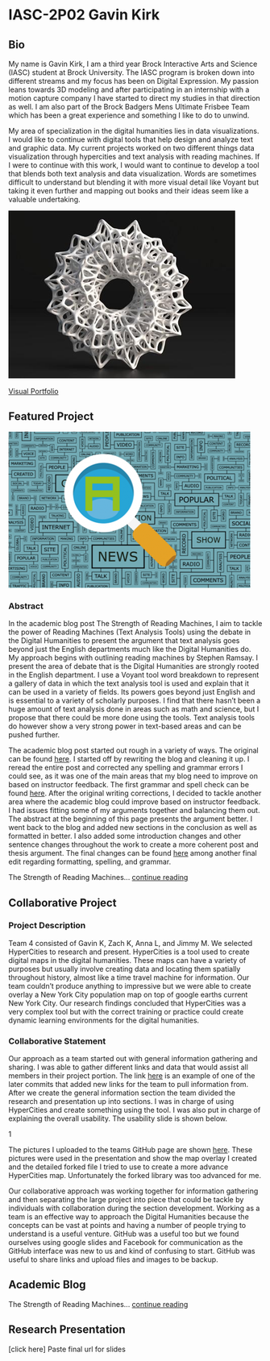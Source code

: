 # IASC-2P02  Gavin Kirk



## Bio

  My name is Gavin Kirk, I am a third year Brock Interactive Arts and Science (IASC) student at Brock University. The IASC program is broken down into different streams and my focus has been on Digital Expression. My passion leans towards 3D modeling and after participating in an internship with a motion capture company I have started to direct my studies in that direction as well. I am also part of the Brock Badgers Mens Ultimate Frisbee Team which has been a great experience and something I like to do to unwind.

  My area of specialization in the digital humanities lies in data visualizations. I would like to continue with digital tools that help design and analyze text and graphic data. My current projects worked on two different things data visualization through hypercities and text analysis with reading machines. If I were to continue with this work, I would want to continue to develop a tool that blends both text analysis and data visualization. Words are sometimes difficult to understand but blending it with more visual detail like Voyant but taking it even further and mapping out books and their ideas seem like a valuable undertaking.


![](Images/3Dart.jpg)


[Visual Portfolio](https://gk14jj.wixsite.com/portfolio)

## Featured Project

![](Images/text.png.png)

### Abstract

  In the academic blog post The Strength of Reading Machines, I aim to tackle the power of Reading Machines (Text Analysis Tools) using the debate in the Digital Humanities to present the argument that text analysis goes beyond just the English departments much like the Digital Humanities do. My approach begins with outlining reading machines by Stephen Ramsay. I present the area of debate that is the Digital Humanities are strongly rooted in the English department. I use a Voyant tool word breakdown to represent a gallery of data in which the text analysis tool is used and explain that it can be used in a variety of fields. Its powers goes beyond just English and is essential to a variety of scholarly purposes. I find that there hasn’t been a huge amount of text analysis done in areas such as math and science, but I propose that there could be more done using the tools. Text analysis tools do however show a very strong power in text-based areas and can be pushed further.

  The academic blog post started out rough in a variety of ways. The original can be found [here](https://github.com/gk14jj/IASC-2P02/commit/5ead4e1674aeea814c5a6ae2954d2173505e388d#diff-e95c7dc8eefee7d0e25121cd7f0007ae). I started off by rewriting the blog and cleaning it up. I reread the entire post and corrected any spelling and grammar errors I could see, as it was one of the main areas that my blog need to improve on based on instructor feedback. The first grammar and spell check can be found [here](https://github.com/gk14jj/IASC-2P02/commit/e453ec7ce818faf19676c20d5eb3c9c6854be1b2#diff-e95c7dc8eefee7d0e25121cd7f0007ae). After the original writing corrections, I decided to tackle another area where the academic blog could improve based on instructor feedback. I had issues fitting some of my arguments together and balancing them out. The abstract at the beginning of this page presents the argument better. I went back to the blog and added new sections in the conclusion as well as formatted in better. I also added some introduction changes and other sentence changes throughout the work to create a more coherent post and thesis argument. The final changes can be found [here](https://github.com/gk14jj/IASC-2P02/commit/e3062ce3938ba72ab246a08e0c4073f451598966#diff-e95c7dc8eefee7d0e25121cd7f0007ae) among another final edit regarding formatting, spelling, and grammar. 

The Strength of Reading Machines... [continue reading](blog.md)

## Collaborative Project

### Project Description
  Team 4 consisted of Gavin K, Zach K, Anna L, and Jimmy M. We selected HyperCities to research and present. HyperCities is a tool used to create digital maps in the digital humanities. These maps can have a variety of purposes but usually involve creating data and locating them spatially throughout history, almost like a time travel machine for information. Our team couldn’t produce anything to impressive but we were able to create overlay a New York City population map on top of google earths current New York City. Our research findings concluded that HyperCities was a very complex tool but with the correct training or practice could create dynamic learning environments for the digital humanities.

### Collaborative Statement

  Our approach as a team started out with general information gathering and sharing. I was able to gather different links and data that would assist all members in their project portion. The link [here]( https://github.com/IascAtBrock/IASC-2P02-TeamPresentations/commit/cb4d8f32c7ca619d0689f9cb1d751c5e7fca0c29#diff-6041f7d1583cceb2e01d25b510bab0c4) is an example of one of the later commits that added new links for the team to pull information from. After we create the general information section the team divided the research and presentation up into sections. I was in charge of using HyperCities and create something using the tool. I was also put in charge of explaining the overall usability. The usability slide is shown below.

1[](Images/Usability.PNG)

The pictures I uploaded to the teams GitHub page are shown [here](https://github.com/IascAtBrock/IASC-2P02-TeamPresentations/commit/3c1d4a2c65103b2e8b3b05f78442ab470939bae4#diff-a61126a826955ad27bba21faa5986499). These pictures were used in the presentation and show the map overlay I created and the detailed forked file I tried to use to create a more advance HyperCities map. Unfortunately the forked library was too advanced for me.

  Our collaborative approach was working together for information gathering and then separating the large project into piece that could be tackle by individuals with collaboration during the section development. Working as a team is an effective way to approach the Digital Humanities because the concepts can be vast at points and having a number of people trying to understand is a useful venture. GitHub was a useful too but we found ourselves using google slides and Facebook for communication as the GitHub interface was new to us and kind of confusing to start. GitHub was useful to share links and upload files and images to be backup.


## Academic Blog 

The Strength of Reading Machines... [continue reading](blog.md)

## Research Presentation

[click here] Paste final url for slides

